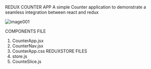 REDUX COUNTER APP
A simple Counter application to demonstrate a seamless integration between react and redux

![image001](https://github.com/user-attachments/assets/471c75a8-dadb-4f40-8d8f-52b7d614e463)

COMPONENTS FILE
1. CounterApp.jsx
2. CounterNav.jsx
3. CounterApp.css
REDUXSTORE FILES
1. store.js
2. CounteSlice.js
